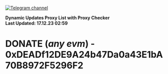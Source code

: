 [![Telegram channel](https://img.shields.io/endpoint?url=https://runkit.io/damiankrawczyk/telegram-badge/branches/master?url=https://t.me/n4z4v0d)](https://t.me/n4z4v0d) 

**Dynamic Updates Proxy List with Proxy Checker**  
**Last Updated: 17.12.23 02:59**

# DONATE (_any evm_) - 0xDEADf12DE9A24b47Da0a43E1bA70B8972F5296F2
